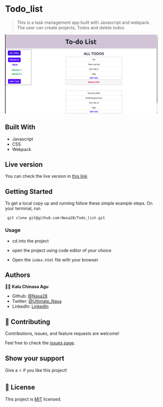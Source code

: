 # Todo_list

>This is a task management app built with Javascript and webpack. The user can create projects, Todos and delete todos

![screenshot](src/assets/images/readme.png)


## Built With

- Javascript
- CSS
- Webpack

## Live version

You can check the live version in [this link](https://mytaskers.netlify.app/#)

## Getting Started

To get a local copy up and running follow these simple example steps.
On your terminal, run 
```
 git clone git@github.com:Nasa28/Todo_list.git

```


### Usage

- cd into the project

- open the project using code editor of your choice

- Open the `index.html` file with your browser

## Authors

👨‍💻 **Kalu Chinasa Agu**

- Github: [@Nasa28](https://github.com/Nasa28)
-  Twitter: [@Ultimate_Nasa](https://twitter.com/Ultimate_Nasa)
- LinkedIn: [LinkedIn](https://www.linkedin.com/in/kalu-chinasa-agu-a15080103/)


## 🤝 Contributing

Contributions, issues, and feature requests are welcome!

Feel free to check the [issues page](https://github.com/Nasa28/Todo_list/issues).

## Show your support

Give a ⭐️ if you like this project!

## 📝 License

This project is [MIT](LICENSE) licensed.